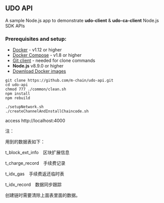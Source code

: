 ## UDO API

A sample Node.js app to demonstrate **__udo-client__** & **__udo-ca-client__** Node.js SDK APIs

### Prerequisites and setup:

* [Docker](https://www.docker.com/products/overview) - v1.12 or higher
* [Docker Compose](https://docs.docker.com/compose/overview/) - v1.8 or higher
* [Git client](https://git-scm.com/downloads) - needed for clone commands
* **Node.js** v8.9.0 or higher
* [Download Docker images](https://docker.m-chain.com)

```
git clone https://github.com/m-chain/udo-api.git
cd udo-api
chmod 777 ./common/clean.sh
npm install
npm rebuild

./setupNetwork.sh
./createChannelAndInstallChaincode.sh
```

access http://localhost:4000

注：

用到的数据表如下：

t_block_ext_info　区块扩展信息

t_charge_record　手续费记录

t_idx_gas　手续费返还临时表

t_idx_record　数据同步跟踪

创建链时需要清除上面表里面的数据。

